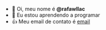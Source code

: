 - 👋 Oi, meu nome é **@rafawllac**
- 🌱 Eu estou aprendendo a programar
- 👍 Meu email de contato é [email](rafaellacbarbosa01@gmail.com)

<!---
rafawllac/rafawllac is a ✨ special ✨ repository because its `README.md` (this file) appears on your GitHub profile.
You can click the Preview link to take a look at your changes.
--->
